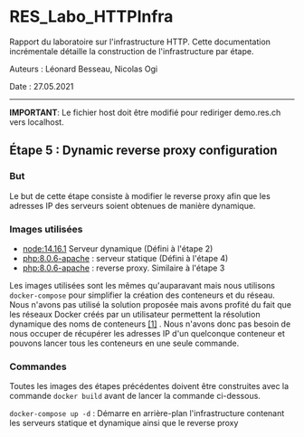 # RES_Labo_HTTPInfra

Rapport du laboratoire sur l'infrastructure HTTP. Cette documentation incrémentale détaille la construction de
l'infrastructure par étape.

Auteurs : Léonard Besseau, Nicolas Ogi

Date : 27.05.2021

___

**IMPORTANT**:
Le fichier host doit être modifié pour rediriger demo.res.ch vers localhost.

## Étape 5 : Dynamic reverse proxy configuration

### But

Le but de cette étape consiste à modifier le reverse proxy afin que les adresses IP des serveurs soient obtenues de manière dynamique.

### Images utilisées

- [node:14.16.1](https://hub.docker.com/_/node) Serveur dynamique (Défini à l'étape 2)
- [php:8.0.6-apache](https://hub.docker.com/_/php) : serveur statique (Défini à l'étape 4)
- [php:8.0.6-apache](https://hub.docker.com/_/php) : reverse proxy. Similaire à l'étape 3

Les images utilisées sont les mêmes qu'auparavant mais nous utilisons `docker-compose` pour simplifier la création des
conteneurs et du réseau. Nous n'avons pas utilisé la solution proposée mais avons profité du fait que les réseaux
Docker créés par un utilisateur permettent la résolution dynamique des noms de
conteneurs [[1]](https://docs.docker.com/network/bridge/#differences-between-user-defined-bridges-and-the-default-bridge)
. Nous n'avons donc pas besoin de nous occuper de récupérer les adresses IP d'un quelconque conteneur et pouvons lancer
tous les conteneurs en une seule commande.

### Commandes
Toutes les images des étapes précédentes doivent être construites avec la commande `docker build` avant de lancer la commande
ci-dessous.

`docker-compose up -d` : Démarre en arrière-plan l'infrastructure contenant les serveurs statique et dynamique ainsi que le reverse proxy